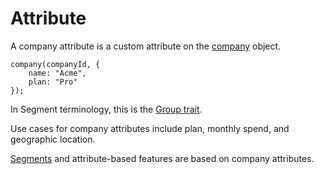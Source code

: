 # Attribute

A company attribute is a custom attribute on the [company](./) object.&#x20;

```tsx
company(companyId, {
    name: "Acme",
    plan: "Pro"
});
```

In Segment terminology, this is the [Group trait](https://segment.com/docs/connections/spec/group/).

Use cases for company attributes include plan, monthly spend, and geographic location.

[Segments](../segment.md) and attribute-based features are based on company attributes.
